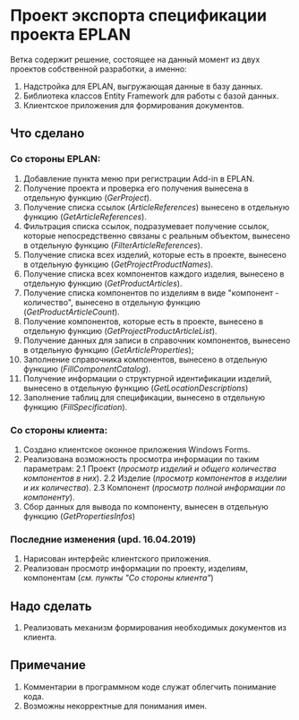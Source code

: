 # Проект экспорта спецификации проекта EPLAN
Ветка содержит решение, состоящее на данный момент из двух проектов собственной разработки, а именно:
1. Надстройка для EPLAN, выгружающая данные в базу данных.
2. Библиотека классов Entity Framework для работы с базой данных.
3. Клиентское приложения для формирования документов.

## Что сделано
### Со стороны EPLAN:
1. Добавление пункта меню при регистрации Add-in в EPLAN.
2. Получение проекта и проверка его получения вынесена в отдельную функцию (*GerProject*).
3. Получение списка ссылок (*ArticleReferences*) вынесено в отдельную функцию (*GetArticleReferences*).
4. Фильтрация списка ссылок, подразумевает получение ссылок, которые непосредственно связаны с реальным объектом, вынесено в отдельную функцию  (*FilterArticleReferences*).
4. Получение списка всех изделий, которые есть в проекте, вынесено в отдельную функцию  (*GetProjectProductNames*).
5. Получение списка всех компонентов каждого изделия, вынесено в отдельную функцию  (*GetProductArticles*).
6. Получение списка компонентов по изделиям в виде "компонент - количество", вынесено в отдельную функцию  (*GetProductArticleCount*).
7. Получение компонентов, которые есть в проекте, вынесено в отдельную функцию  (*GetProjectProductArticleList*).
8. Получение данных для записи в справочник компонентов, вынесено в отдельную функцию (*GetArticleProperties*);
9. Заполнение справочника компонентов, вынесено в отдельную функцию (*FillComponentCatalog*).
10. Получение информации о структурной идентификации изделий, вынесено в отдельную функцию (*GetLocationDescriptions*)
11. Заполнение таблиц для спецификации, вынесено в отдельную функцию (*FillSpecification*).

### Со стороны клиента:
1. Создано клиентское оконное приложения Windows Forms.
2. Реализована возможность просмотра информации по таким параметрам:
2.1 Проект (*просмотр изделий и общего количества компонентов в них*).
2.2 Изделие (*просмотр компонентов в изделии и их количества*).
2.3 Компонент (*просмотр полной информации по компоненту*).
3. Сбор данных для вывода по компоненту, вынесен в отдельную функцию (*GetPropertiesInfos*)

### Последние изменения (upd. 16.04.2019)
1. Нарисован интерфейс клиентского приложения.
2. Реализован просмотр информации по проекту, изделиям, компонентам (*см. пункты "Со стороны клиента"*)

## Надо сделать
1. Реализовать механизм формирования необходимых документов из клиента.

## Примечание
1. Комментарии в программном коде служат облегчить понимание кода.
2. Возможны некорректные для понимания имен.
